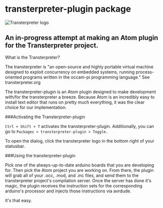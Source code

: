 # transterpreter-plugin package
![Transterpreter logo](http://www.geoffreylong.com/images/portfolio/identity_transterpreter.jpg)

An in-progress attempt at making an Atom plugin for the Transterpreter project.
-

What is the Transterpreter?

The transterpreter is "an open-source and highly portable virtual machine designed to exploit concurrency on embedded systems, running process-oriented programs written in the occam-pi programming language." See transterpreter.org

The transterpreter-plugin is an Atom plugin designed to make development with/for the transterpreter a breeze. Because Atom is an incredibly easy to install text editor that runs on pretty much everything, it was the clear choice for our implementation.

###Activating the Transterpreter-plugin

`Ctrl + Shift + T` activates the transterpreter-plugin.
Additionally, you can go to `Packages > transterpreter-plugin > Toggle.`

To open the dialog, click the transterpreter logo in the bottom right of your statusbar.

###Using the transterpreter-plugin

Pick one of the always-up-to-date arduino boards that you are developing for. Then pick the Atom project you are working on. From there, the plugin will grab all of your .occ, .mod, and .inc files, and send them to the transterpreter project's compilation server. Once the server has done it's magic, the plugin receives the instruction sets for the corresponding arduino's processor and injects those instructions via avrdude.

It's that easy.

